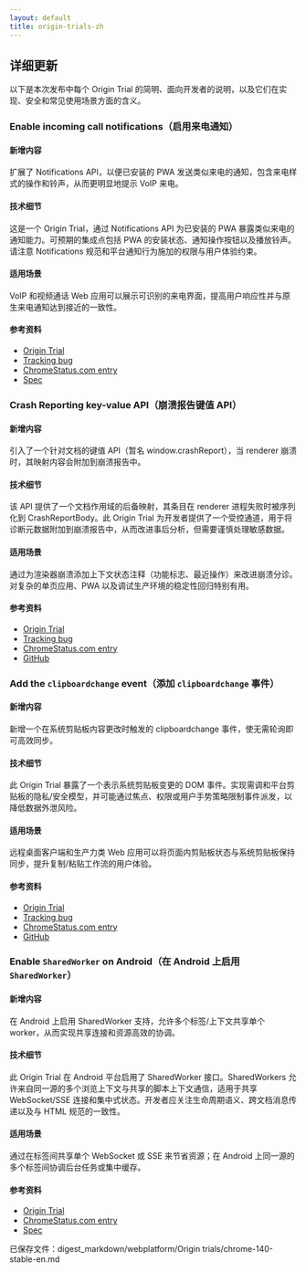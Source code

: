 ```yaml
---
layout: default
title: origin-trials-zh
---
```


## 详细更新

以下是本次发布中每个 Origin Trial 的简明、面向开发者的说明，以及它们在实现、安全和常见使用场景方面的含义。

### Enable incoming call notifications（启用来电通知）

#### 新增内容
扩展了 Notifications API，以便已安装的 PWA 发送类似来电的通知，包含来电样式的操作和铃声，从而更明显地提示 VoIP 来电。

#### 技术细节
这是一个 Origin Trial，通过 Notifications API 为已安装的 PWA 暴露类似来电的通知能力。可预期的集成点包括 PWA 的安装状态、通知操作按钮以及播放铃声。请注意 Notifications 规范和平台通知行为施加的权限与用户体验约束。

#### 适用场景
VoIP 和视频通话 Web 应用可以展示可识别的来电界面，提高用户响应性并与原生来电通知达到接近的一致性。

#### 参考资料
- [Origin Trial](https://developer.chrome.com/origintrials/#/register_trial/2876111312029483009)
- [Tracking bug](https://issues.chromium.org/issues/detail?id=1383570)
- [ChromeStatus.com entry](https://chromestatus.com/feature/5110990717321216)
- [Spec](https://notifications.spec.whatwg.org)

### Crash Reporting key-value API（崩溃报告键值 API）

#### 新增内容
引入了一个针对文档的键值 API（暂名 window.crashReport），当 renderer 崩溃时，其映射内容会附加到崩溃报告中。

#### 技术细节
该 API 提供了一个文档作用域的后备映射，其条目在 renderer 进程失败时被序列化到 CrashReportBody。此 Origin Trial 为开发者提供了一个受控通道，用于将诊断元数据附加到崩溃报告中，从而改进事后分析，但需要谨慎处理敏感数据。

#### 适用场景
通过为渲染器崩溃添加上下文状态注释（功能标志、最近操作）来改进崩溃分诊。对复杂的单页应用、PWA 以及调试生产环境的稳定性回归特别有用。

#### 参考资料
- [Origin Trial](https://developer.chrome.com/origintrials/#/register_trial/1304355042077179905)
- [Tracking bug](https://issues.chromium.org/issues/400432195)
- [ChromeStatus.com entry](https://chromestatus.com/feature/6228675846209536)
- [GitHub](https://github.com/WICG/crash-reporting/pull/37)

### Add the `clipboardchange` event（添加 `clipboardchange` 事件）

#### 新增内容
新增一个在系统剪贴板内容更改时触发的 clipboardchange 事件，使无需轮询即可高效同步。

#### 技术细节
此 Origin Trial 暴露了一个表示系统剪贴板变更的 DOM 事件。实现需调和平台剪贴板的隐私/安全模型，并可能通过焦点、权限或用户手势策略限制事件派发，以降低数据外泄风险。

#### 适用场景
远程桌面客户端和生产力类 Web 应用可以将页面内剪贴板状态与系统剪贴板保持同步，提升复制/粘贴工作流的用户体验。

#### 参考资料
- [Origin Trial](https://developer.chrome.com/origintrials/#/register_trial/137922738588221441)
- [Tracking bug](https://issues.chromium.org/issues/41442253)
- [ChromeStatus.com entry](https://chromestatus.com/feature/5085102657503232)
- [GitHub](https://github.com/w3c/clipboard-apis/pull/239)

### Enable `SharedWorker` on Android（在 Android 上启用 `SharedWorker`）

#### 新增内容
在 Android 上启用 SharedWorker 支持，允许多个标签/上下文共享单个 worker，从而实现共享连接和资源高效的协调。

#### 技术细节
此 Origin Trial 在 Android 平台启用了 SharedWorker 接口。SharedWorkers 允许来自同一源的多个浏览上下文与共享的脚本上下文通信，适用于共享 WebSocket/SSE 连接和集中式状态。开发者应关注生命周期语义、跨文档消息传递以及与 HTML 规范的一致性。

#### 适用场景
通过在标签间共享单个 WebSocket 或 SSE 来节省资源；在 Android 上同一源的多个标签间协调后台任务或集中缓存。

#### 参考资料
- [Origin Trial](https://developer.chrome.com/origintrials/#/register_trial/4101090410674257921)
- [ChromeStatus.com entry](https://chromestatus.com/feature/6265472244514816)
- [Spec](https://html.spec.whatwg.org/multipage/workers.html#shared-workers-and-the-sharedworker-interface)

已保存文件：digest_markdown/webplatform/Origin trials/chrome-140-stable-en.md
